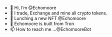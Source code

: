 - 👋 Hi, I’m @Echomoore
- 👀 I trade, Exchange and mine all crypto tokens.
- 🌱 Lunching a new NFT @Echomoore
- 💞️ Echomoore is built from Tron 
- 📫 How to reach me ...@EchomooreBot

<!---
EchomooreTRC20 is a ✨ special ✨ repository because its `README.md` (https://github.com/Cathy1313/Cathy1313.git) appears on your GitHub profile.
You can click the Preview link to take a look at your changes.
--->
